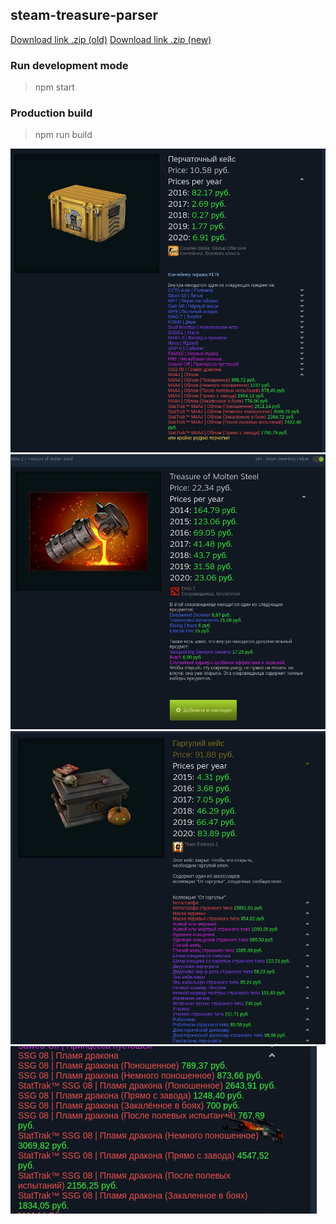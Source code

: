 ## steam-treasure-parser

[Download link .zip (old)](https://rghost.net/79bpV7fks)
[Download link .zip (new)](https://rghost.net/8tNDHdtLB)

### Run development mode

> npm start

### Production build

> npm run build

![CS:GO Case Prices](hGuhAviXOZE.jpg)
![Dota2 Case Prices](mQtVN7FCd7c.jpg)
![TF2 Case Prices](NXiTd1ei53U.jpg)
![Item Image](n48Je2lT4E.jpg)
